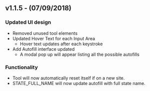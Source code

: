 ## v1.1.5 - **(07/09/2018)**

### Updated UI design

* Removed unused tool elements
* Updated Hover Text for each Input Area
  * Hover text updates after each keystroke
* Add Autofill interface updated
  * A modal pop up will appear listing all the possible autofills

### Functionality

* Tool will now automatically reset itself if on a new site.
* STATE_FULL_NAME will now update autofill with full state name.